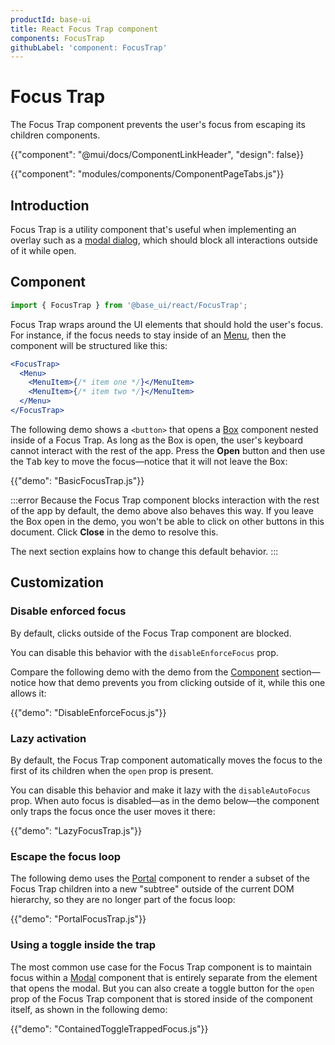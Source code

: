 ```yaml
---
productId: base-ui
title: React Focus Trap component
components: FocusTrap
githubLabel: 'component: FocusTrap'
---
```


# Focus Trap

<p class="description">The Focus Trap component prevents the user's focus from escaping its children components.</p>

{{"component": "@mui/docs/ComponentLinkHeader", "design": false}}

{{"component": "modules/components/ComponentPageTabs.js"}}

## Introduction

Focus Trap is a utility component that's useful when implementing an overlay such as a [modal dialog](/base-ui/react-modal/), which should block all interactions outside of it while open.

## Component

```jsx
import { FocusTrap } from '@base_ui/react/FocusTrap';
```

Focus Trap wraps around the UI elements that should hold the user's focus.
For instance, if the focus needs to stay inside of an [Menu](/base-ui/react-menu/), then the component will be structured like this:

```jsx
<FocusTrap>
  <Menu>
    <MenuItem>{/* item one */}</MenuItem>
    <MenuItem>{/* item two */}</MenuItem>
  </Menu>
</FocusTrap>
```

The following demo shows a `<button>` that opens a [Box](https://mui.com/material-ui/react-box/) component nested inside of a Focus Trap.
As long as the Box is open, the user's keyboard cannot interact with the rest of the app.
Press the **Open** button and then use the <kbd class="key">Tab</kbd> key to move the focus—notice that it will not leave the Box:

{{"demo": "BasicFocusTrap.js"}}

:::error
Because the Focus Trap component blocks interaction with the rest of the app by default, the demo above also behaves this way.
If you leave the Box open in the demo, you won't be able to click on other buttons in this document.
Click **Close** in the demo to resolve this.

The next section explains how to change this default behavior.
:::

## Customization

### Disable enforced focus

By default, clicks outside of the Focus Trap component are blocked.

You can disable this behavior with the `disableEnforceFocus` prop.

Compare the following demo with the demo from the [Component](#component) section—notice how that demo prevents you from clicking outside of it, while this one allows it:

{{"demo": "DisableEnforceFocus.js"}}

### Lazy activation

By default, the Focus Trap component automatically moves the focus to the first of its children when the `open` prop is present.

You can disable this behavior and make it lazy with the `disableAutoFocus` prop.
When auto focus is disabled—as in the demo below—the component only traps the focus once the user moves it there:

{{"demo": "LazyFocusTrap.js"}}

### Escape the focus loop

The following demo uses the [Portal](/base-ui/react-portal/) component to render a subset of the Focus Trap children into a new "subtree" outside of the current DOM hierarchy, so they are no longer part of the focus loop:

{{"demo": "PortalFocusTrap.js"}}

### Using a toggle inside the trap

The most common use case for the Focus Trap component is to maintain focus within a [Modal](/base-ui/react-modal/) component that is entirely separate from the element that opens the modal.
But you can also create a toggle button for the `open` prop of the Focus Trap component that is stored inside of the component itself, as shown in the following demo:

{{"demo": "ContainedToggleTrappedFocus.js"}}
